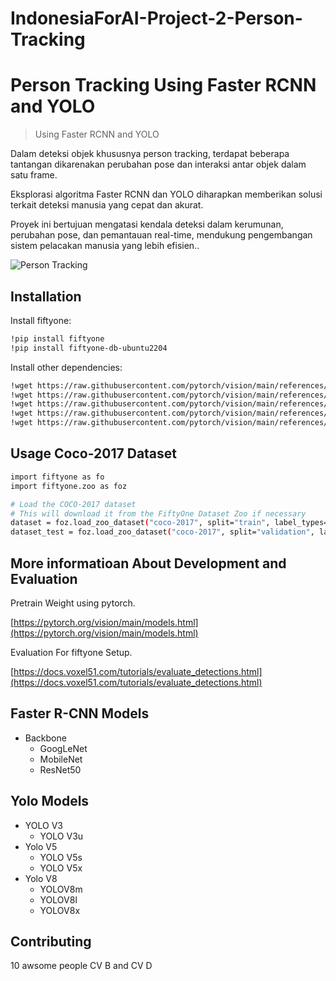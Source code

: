 # IndonesiaForAI-Project-2-Person-Tracking

# Person Tracking Using Faster RCNN and YOLO
> Using Faster RCNN and YOLO


Dalam deteksi objek khususnya person tracking, terdapat beberapa tantangan dikarenakan perubahan pose dan interaksi antar objek dalam satu frame. 

Eksplorasi algoritma Faster RCNN dan YOLO diharapkan memberikan solusi terkait deteksi manusia yang cepat dan akurat. 

Proyek ini bertujuan mengatasi kendala deteksi dalam kerumunan, perubahan pose, dan pemantauan real-time, mendukung pengembangan sistem pelacakan manusia yang lebih efisien..

![Person Tracking](https://dapraxis.github.io/assets/imgs/posts/Social/eucl.gif)

## Installation

Install fiftyone:

```sh
!pip install fiftyone
!pip install fiftyone-db-ubuntu2204
```

Install other dependencies:

```sh
!wget https://raw.githubusercontent.com/pytorch/vision/main/references/detection/transforms.py
!wget https://raw.githubusercontent.com/pytorch/vision/main/references/detection/engine.py
!wget https://raw.githubusercontent.com/pytorch/vision/main/references/detection/utils.py
!wget https://raw.githubusercontent.com/pytorch/vision/main/references/detection/coco_eval.py
!wget https://raw.githubusercontent.com/pytorch/vision/main/references/detection/coco_utils.py
```

## Usage Coco-2017 Dataset

```sh
import fiftyone as fo
import fiftyone.zoo as foz

# Load the COCO-2017 dataset
# This will download it from the FiftyOne Dataset Zoo if necessary
dataset = foz.load_zoo_dataset("coco-2017", split="train", label_types=["detections"], classes=["person"], max_samples=4000)
dataset_test = foz.load_zoo_dataset("coco-2017", split="validation", label_types=["detections"], classes=["person"], max_samples=500)
```

## More informatioan About Development and Evaluation

Pretrain Weight using pytorch.

[https://pytorch.org/vision/main/models.html](https://pytorch.org/vision/main/models.html)

Evaluation For fiftyone Setup.

[https://docs.voxel51.com/tutorials/evaluate_detections.html](https://docs.voxel51.com/tutorials/evaluate_detections.html)

## Faster R-CNN Models

* Backbone
    * GoogLeNet
    * MobileNet
    * ResNet50
  
## Yolo Models

* YOLO V3
    * YOLO V3u
* Yolo V5
    * YOLO V5s
    * YOLO V5x
* Yolo V8
    * YOLOV8m
    * YOLOV8l
    * YOLOV8x

## Contributing

10  awsome people
CV B and CV D


